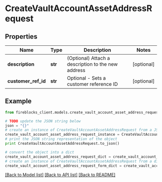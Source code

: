 # CreateVaultAccountAssetAddressRequest


## Properties
Name | Type | Description | Notes
------------ | ------------- | ------------- | -------------
**description** | **str** | (Optional) Attach a description to the new address | [optional] 
**customer_ref_id** | **str** | Optional - Sets a customer reference ID | [optional] 

## Example

```python
from fireblocks_client.models.create_vault_account_asset_address_request import CreateVaultAccountAssetAddressRequest

# TODO update the JSON string below
json = "{}"
# create an instance of CreateVaultAccountAssetAddressRequest from a JSON string
create_vault_account_asset_address_request_instance = CreateVaultAccountAssetAddressRequest.from_json(json)
# print the JSON string representation of the object
print CreateVaultAccountAssetAddressRequest.to_json()

# convert the object into a dict
create_vault_account_asset_address_request_dict = create_vault_account_asset_address_request_instance.to_dict()
# create an instance of CreateVaultAccountAssetAddressRequest from a dict
create_vault_account_asset_address_request_form_dict = create_vault_account_asset_address_request.from_dict(create_vault_account_asset_address_request_dict)
```
[[Back to Model list]](../README.md#documentation-for-models) [[Back to API list]](../README.md#documentation-for-api-endpoints) [[Back to README]](../README.md)


